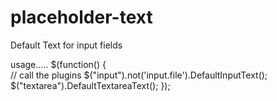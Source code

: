 placeholder-text
================

Default Text for input fields

usage.....
    $(function() {    
        // call the plugins
        $("input").not('input.file').DefaultInputText();
        $("textarea").DefaultTextareaText(); 
    });

